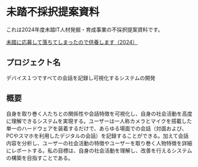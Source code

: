 # 未踏不採択提案資料

これは2024年度未踏IT人材発掘・育成事業の不採択提案資料です。

[未踏に応募して落ちてしまったので供養します（2024）](https://note.com/makimakiart/n/n4c6d7edc8e84)

## プロジェクト名

デバイス１つですべての会話を記録し可視化するシステムの開発

## 概要

⾃⾝を取り巻く⼈たちとの関係性や会話特徴を可視化し、⾃⾝の社会活動を⾼度に理解できるシステムを実現する。ユーザーは⼀⼈称カメラとマイクを搭載した単⼀のハードウェアを装着するだけで、あらゆる場⾯での会話（対⾯および、PCやスマホを利⽤したデジタルの会話）を記録することができる。加えて会話内容を分析し、ユーザーの社会活動の特徴やユーザーを取り巻く⼈物特徴を詳細にレポートする。私の⽬標は、⾃⾝の社会活動を理解し、改善を⾏えるシステムの構築を⽬指すことである。

